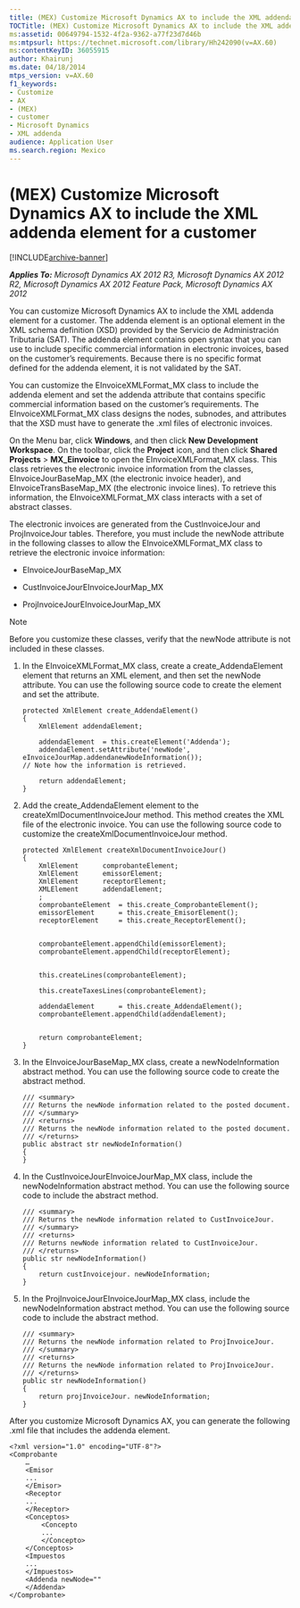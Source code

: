 ```yaml
---
title: (MEX) Customize Microsoft Dynamics AX to include the XML addenda element for a customer
TOCTitle: (MEX) Customize Microsoft Dynamics AX to include the XML addenda element for a customer
ms:assetid: 00649794-1532-4f2a-9362-a77f23d7d46b
ms:mtpsurl: https://technet.microsoft.com/library/Hh242090(v=AX.60)
ms:contentKeyID: 36055915
author: Khairunj
ms.date: 04/18/2014
mtps_version: v=AX.60
f1_keywords:
- Customize
- AX
- (MEX)
- customer
- Microsoft Dynamics
- XML addenda
audience: Application User
ms.search.region: Mexico
---
```


# (MEX) Customize Microsoft Dynamics AX to include the XML addenda element for a customer 


[!INCLUDE[archive-banner](includes/archive-banner.md)]


_**Applies To:** Microsoft Dynamics AX 2012 R3, Microsoft Dynamics AX 2012 R2, Microsoft Dynamics AX 2012 Feature Pack, Microsoft Dynamics AX 2012_

You can customize Microsoft Dynamics AX to include the XML addenda element for a customer. The addenda element is an optional element in the XML schema definition (XSD) provided by the Servicio de Administración Tributaria (SAT). The addenda element contains open syntax that you can use to include specific commercial information in electronic invoices, based on the customer’s requirements. Because there is no specific format defined for the addenda element, it is not validated by the SAT.

You can customize the EInvoiceXMLFormat\_MX class to include the addenda element and set the addenda attribute that contains specific commercial information based on the customer’s requirements. The EInvoiceXMLFormat\_MX class designs the nodes, subnodes, and attributes that the XSD must have to generate the .xml files of electronic invoices.

On the Menu bar, click **Windows**, and then click **New Development Workspace**. On the toolbar, click the **Project** icon, and then click **Shared Projects** \> **MX\_Einvoice** to open the EInvoiceXMLFormat\_MX class. This class retrieves the electronic invoice information from the classes, EInvoiceJourBaseMap\_MX (the electronic invoice header), and EInvoiceTransBaseMap\_MX (the electronic invoice lines). To retrieve this information, the EInvoiceXMLFormat\_MX class interacts with a set of abstract classes.

The electronic invoices are generated from the CustInvoiceJour and ProjInvoiceJour tables. Therefore, you must include the newNode attribute in the following classes to allow the EInvoiceXMLFormat\_MX class to retrieve the electronic invoice information:

  - EInvoiceJourBaseMap\_MX

  - CustInvoiceJourEInvoiceJourMap\_MX

  - ProjInvoiceJourEInvoiceJourMap\_MX


> [!NOTE]
> <P>Before you customize these classes, verify that the newNode attribute is not included in these classes.</P>



1.  In the EInvoiceXMLFormat\_MX class, create a create\_AddendaElement element that returns an XML element, and then set the newNode attribute. You can use the following source code to create the element and set the attribute.
    
        protected XmlElement create_AddendaElement()
        {
            XmlElement addendaElement;
        
            addendaElement  = this.createElement('Addenda');
            addendaElement.setAttribute('newNode',  eInvoiceJourMap.addendanewNodeInformation());
        // Note how the information is retrieved.
        
            return addendaElement;
        }

2.  Add the create\_AddendaElement element to the createXmlDocumentInvoiceJour method. This method creates the XML file of the electronic invoice. You can use the following source code to customize the createXmlDocumentInvoiceJour method.
    
        protected XmlElement createXmlDocumentInvoiceJour()
        {
            XmlElement      comprobanteElement;
            XmlElement      emissorElement;
            XmlElement      receptorElement;
            XMLElement      addendaElement;
            ;
            comprobanteElement  = this.create_ComprobanteElement();
            emissorElement      = this.create_EmisorElement();
            receptorElement     = this.create_ReceptorElement();
        
        
            comprobanteElement.appendChild(emissorElement);
            comprobanteElement.appendChild(receptorElement);
        
        
            this.createLines(comprobanteElement);
        
            this.createTaxesLines(comprobanteElement);
        
            addendaElement      = this.create_AddendaElement();
            comprobanteElement.appendChild(addendaElement);
        
        
            return comprobanteElement;
        }

3.  In the EInvoiceJourBaseMap\_MX class, create a newNodeInformation abstract method. You can use the following source code to create the abstract method.
    
        /// <summary>
        /// Returns the newNode information related to the posted document.
        /// </summary>
        /// <returns>
        /// Returns the newNode information related to the posted document.
        /// </returns>
        public abstract str newNodeInformation()
        {
        }

4.  In the CustInvoiceJourEInvoiceJourMap\_MX class, include the newNodeInformation abstract method. You can use the following source code to include the abstract method.
    
        /// <summary>
        /// Returns the newNode information related to CustInvoiceJour.
        /// </summary>
        /// <returns>
        /// Returns newNode information related to CustInvoiceJour.
        /// </returns>
        public str newNodeInformation()
        {
            return custInvoicejour. newNodeInformation;
        }

5.  In the ProjInvoiceJourEInvoiceJourMap\_MX class, include the newNodeInformation abstract method. You can use the following source code to include the abstract method.
    
        /// <summary>
        /// Returns the newNode information related to ProjInvoiceJour.
        /// </summary>
        /// <returns>
        /// Returns the newNode information related to ProjInvoiceJour.
        /// </returns>
        public str newNodeInformation()
        {
            return projInvoiceJour. newNodeInformation;
        }

After you customize Microsoft Dynamics AX, you can generate the following .xml file that includes the addenda element.

    <?xml version="1.0" encoding="UTF-8"?>
    <Comprobante
        …
        <Emisor
        ...
        </Emisor>
        <Receptor
        ...
        </Receptor>
        <Conceptos>
            <Concepto
            ...
            </Concepto>
        </Conceptos>
        <Impuestos
        ...
        </Impuestos>
        <Addenda newNode=""
        </Addenda>
    </Comprobante>

  


